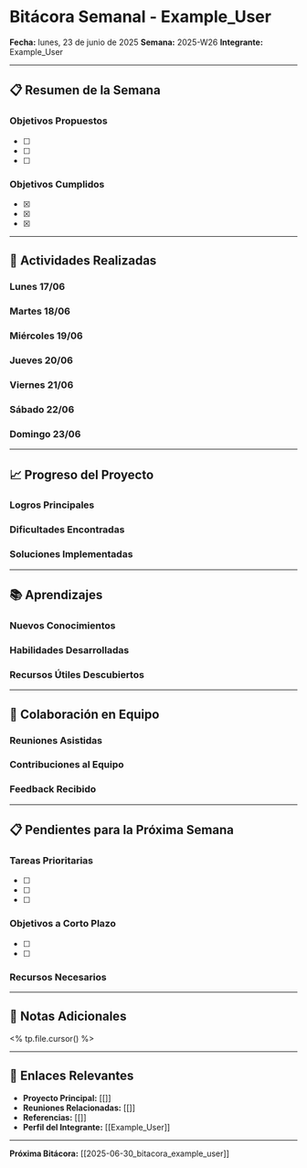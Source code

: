 
# Bitácora Semanal - Example_User

**Fecha:** lunes, 23 de junio de 2025
**Semana:** 2025-W26
**Integrante:** Example_User

---

## 📋 Resumen de la Semana

### Objetivos Propuestos
- [ ] 
- [ ] 
- [ ] 

### Objetivos Cumplidos
- [x] 
- [x] 
- [x] 

---

## 🔧 Actividades Realizadas

### Lunes 17/06


### Martes 18/06


### Miércoles 19/06


### Jueves 20/06


### Viernes 21/06


### Sábado 22/06


### Domingo 23/06


---

## 📈 Progreso del Proyecto

### Logros Principales


### Dificultades Encontradas


### Soluciones Implementadas


---

## 📚 Aprendizajes

### Nuevos Conocimientos


### Habilidades Desarrolladas


### Recursos Útiles Descubiertos


---

## 🤝 Colaboración en Equipo

### Reuniones Asistidas


### Contribuciones al Equipo


### Feedback Recibido


---

## 📋 Pendientes para la Próxima Semana

### Tareas Prioritarias
- [ ] 
- [ ] 
- [ ] 

### Objetivos a Corto Plazo
- [ ] 
- [ ] 

### Recursos Necesarios


---

## 📝 Notas Adicionales

<% tp.file.cursor() %>

---

## 🔗 Enlaces Relevantes

- **Proyecto Principal:** [[]]
- **Reuniones Relacionadas:** [[]]
- **Referencias:** [[]]
- **Perfil del Integrante:** [[Example_User]]

---

**Próxima Bitácora:** [[2025-06-30_bitacora_example_user]]
